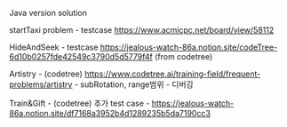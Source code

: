 Java version solution

startTaxi problem - testcase
https://www.acmicpc.net/board/view/58112

HideAndSeek - testcase
https://jealous-watch-86a.notion.site/codeTree-6d10b0257fde42549c3790d5d5779f4f (from codetree)

Artistry - (codetree)
https://www.codetree.ai/training-field/frequent-problems/artistry - subRotation, range범위 - 디버깅

Train&Gift - (codetree)
추가 test case - https://jealous-watch-86a.notion.site/df7168a3952b4d1289235b5da7190cc3

